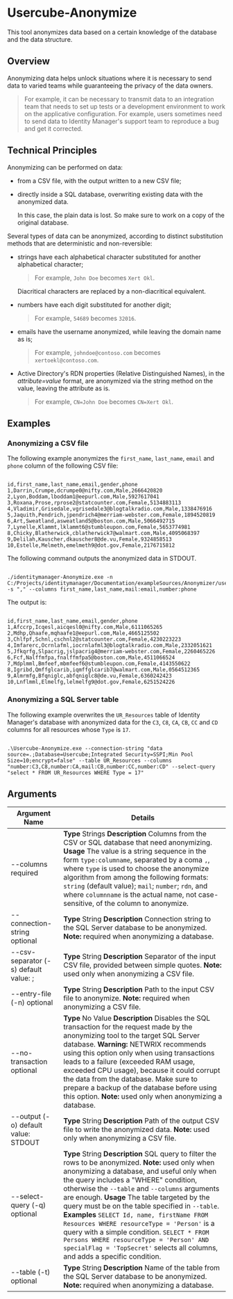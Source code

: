 # Usercube-Anonymize

This tool anonymizes data based on a certain knowledge of the database and the data structure.

## Overview

Anonymizing data helps unlock situations where it is necessary to send data to varied teams while
guaranteeing the privacy of the data owners.

> For example, it can be necessary to transmit data to an integration team that needs to set up
> tests or a development environment to work on the applicative configuration. For example, users
> sometimes need to send data to Identity Manager's support team to reproduce a bug and get it
> corrected.

## Technical Principles

Anonymizing can be performed on data:

- from a CSV file, with the output written to a new CSV file;
- directly inside a SQL database, overwriting existing data with the anonymized data.

  In this case, the plain data is lost. So make sure to work on a copy of the original database.

Several types of data can be anonymized, according to distinct substitution methods that are
deterministic and non-reversible:

- strings have each alphabetical character substituted for another alphabetical character;

  > For example, `John Doe` becomes `Xert Okl`.

  Diacritical characters are replaced by a non-diacritical equivalent.

- numbers have each digit substituted for another digit;

  > For example, `54689` becomes `32016`.

- emails have the username anonymized, while leaving the domain name as is;

  > For example, `johndoe@contoso.com` becomes `xertoekl@contoso.com`.

- Active Directory's RDN properties (Relative Distinguished Names), in the _attribute=value_ format,
  are anonymized via the string method on the value, leaving the attribute as is.

  > For example, `CN=John Doe` becomes `CN=Xert Okl`.

## Examples

### Anonymizing a CSV file

The following example anonymizes the `first_name`, `last_name`, `email` and `phone` column of the
following CSV file:

```

id,first_name,last_name,email,gender,phone
1,Darrin,Crumpe,dcrumpe0@nifty.com,Male,2666420820
2,Lyon,Boddam,lboddam1@eepurl.com,Male,5927617041
3,Roxana,Prose,rprose2@statcounter.com,Female,5134883113
4,Vladimir,Grisedale,vgrisedale3@blogtalkradio.com,Male,1338476916
5,Jaquith,Pendrich,jpendrich4@merriam-webster.com,Female,1894520819
6,Art,Sweatland,asweatland5@boston.com,Male,5066492715
7,Lynelle,Klammt,lklammt6@stumbleupon.com,Female,5653774981
8,Chicky,Blatherwick,cblatherwick7@walmart.com,Male,4095068397
9,Delilah,Kauscher,dkauscher8@de.vu,Female,9324858513
10,Estelle,Melmeth,emelmeth9@dot.gov,Female,2176715812

```

The following command outputs the anonymized data in STDOUT.

```

./identitymanager-Anonymize.exe -n C:/Projects/identitymanager/Documentation/exampleSources/Anonymizer/users.csv -s "," --columns first_name,last_name,mail:email,number:phone

```

The output is:

```

id,first_name,last_name,email,gender,phone
1,Afccrp,Icqesl,aicqesl0@nifty.com,Male,6111065265
2,Mdhp,Qhaafe,mqhaafe1@eepurl.com,Male,4665125502
3,Chlfpf,Schnl,cschnl2@statcounter.com,Female,4230223223
4,Imfarerc,Ocrnlafml,iocrnlafml3@blogtalkradio.com,Male,2332051621
5,Jfkqrfg,Slpacrig,jslpacrig4@merriam-webster.com,Female,2260465226
6,Fcf,Nalffmfpa,fnalffmfpa5@boston.com,Male,4511066524
7,Mdplmml,Bmfeef,mbmfeef6@stumbleupon.com,Female,4143550622
8,Igribd,Qmffglcarib,iqmffglcarib7@walmart.com,Male,0564512365
9,Almrmfg,Bfqniglc,abfqniglc8@de.vu,Female,6360242423
10,Lnflmml,Elmelfg,lelmelfg9@dot.gov,Female,6251524226

```

### Anonymizing a SQL Server table

The following example overwrites the `UR_Resources` table of Identity Manager's database with
anonymized data for the `C3`, `C8`, `CA`, `CB`, `CC` and `CD` columns for all resources whose `Type`
is `17`.

```

.\Usercube-Anonymize.exe --connection-string "data source=.;Database=Usercube;Integrated Security=SSPI;Min Pool Size=10;encrypt=false" --table UR_Resources --columns "number:C3,C8,number:CA,mail:CB,number:CC,number:CD" --select-query "select * FROM UR_Resources WHERE Type = 17"

```

## Arguments

| Argument Name                         | Details                                                                                                                                                                                                                                                                                                                                                                                                                                                                                                                                                                                                              |
| ------------------------------------- | -------------------------------------------------------------------------------------------------------------------------------------------------------------------------------------------------------------------------------------------------------------------------------------------------------------------------------------------------------------------------------------------------------------------------------------------------------------------------------------------------------------------------------------------------------------------------------------------------------------------- |
| --columns required                    | **Type** Strings **Description** Columns from the CSV or SQL database that need anonymizing. **Usage** The value is a string sequence in the form `type:columname`, separated by a coma `,`, where `type` is used to choose the anonymize algorithm from among the following formats: `string` (default value); `mail`; `number`; `rdn`, and where `columnname` is the actual name, not case-sensitive, of the column to anonymize.                                                                                                                                                                                  |
| --connection-string optional          | **Type** String **Description** Connection string to the SQL Server database to be anonymized. **Note:** required when anonymizing a database.                                                                                                                                                                                                                                                                                                                                                                                                                                                                       |
| --csv-separator (-s) default value: ; | **Type** String **Description** Separator of the input CSV file, provided between simple quotes. **Note:** used only when anonymizing a CSV file.                                                                                                                                                                                                                                                                                                                                                                                                                                                                    |
| --entry-file (-n) optional            | **Type** String **Description** Path to the input CSV file to anonymize. **Note:** required when anonymizing a CSV file.                                                                                                                                                                                                                                                                                                                                                                                                                                                                                             |
| --no-transaction optional             | **Type** No Value **Description** Disables the SQL transaction for the request made by the anonymizing tool to the target SQL Server database. **Warning:** NETWRIX recommends using this option only when using transactions leads to a failure (exceeded RAM usage, exceeded CPU usage), because it could corrupt the data from the database. Make sure to prepare a backup of the database before using this option. **Note:** used only when anonymizing a database.                                                                                                                                             |
| --output (-o) default value: STDOUT   | **Type** String **Description** Path of the output CSV file to write the anonymized data. **Note:** used only when anonymizing a CSV file.                                                                                                                                                                                                                                                                                                                                                                                                                                                                           |
| --select-query (-q) optional          | **Type** String **Description** SQL query to filter the rows to be anonymized. **Note:** used only when anonymizing a database, and useful only when the query includes a "WHERE" condition, otherwise the `--table` and `--columns` arguments are enough. **Usage** The table targeted by the query must be on the table specified in `--table`. **Examples** `SELECT Id, name, firstName FROM Resources WHERE resourceType = 'Person'` is a query with a simple condition. `SELECT * FROM Persons WHERE resourceType = 'Person' AND specialFlag = 'TopSecret'` selects all columns, and adds a specific condition. |
| --table (-t) optional                 | **Type** String **Description** Name of the table from the SQL Server database to be anonymized. **Note:** required when anonymizing a database.                                                                                                                                                                                                                                                                                                                                                                                                                                                                     |
